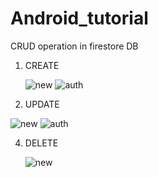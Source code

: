 # Android_tutorial
CRUD operation in firestore DB
1. CREATE

   ![new](https://github.com/user-attachments/assets/42def5a3-8302-49e1-b134-8c3e6677f61d)    ![auth](https://github.com/user-attachments/assets/188de597-5fe4-488f-89a2-561ed149e251)


3. UPDATE


![new](https://github.com/user-attachments/assets/bf6eeb27-a927-4819-9d02-3628f3f3505a)
![auth](https://github.com/user-attachments/assets/1d2e640b-df15-4c0f-b130-94dfec18f6e7)


4. DELETE


   ![new](https://github.com/user-attachments/assets/2f1dac77-88e6-453c-a980-bb1297307b51)
